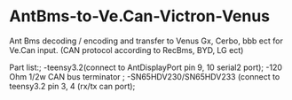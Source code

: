 # AntBms-to-Ve.Can-Victron-Venus
Ant Bms decoding / encoding and transfer to Venus Gx, Cerbo, bbb ect for Ve.Can input. (CAN protocol according to RecBms, BYD, LG ect)

Part list:;
-teensy3.2(connect to AntDisplayPort pin 9, 10 serial2 port);
-120 Ohm 1/2w CAN bus terminator ;
-SN65HDV230/SN65HDV233 (connect to teensy3.2 pin 3, 4 (rx/tx can port);
